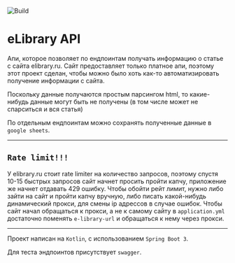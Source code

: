 ![Build](https://github.com/WolfOfBad/eLibraryAPI/actions/workflows/build.yml/badge.svg)
# eLibrary API


Апи, которое позволяет по ендпоинтам получать информацию о статье с сайта elibrary.ru. Сайт предоставляет только платное
апи, поэтому этот проект сделан, чтобы можно было хоть как-то автоматизировать получение информации с сайта.

Поскольку данные получаются простым парсингом html, то какие-нибудь данные могут быть не получены (в том числе может 
не спарситься и вся статья)

По отдельным ендпоинтам можно сохранять полученные данные в `google sheets`.

---

## `Rate limit!!!`
У elibrary.ru стоит rate limiter на количество запросов, поэтому спустя 10-15 быстрых запросов сайт начнет просить
пройти капчу, приложение же начнет отдавать 429 ошибку. Чтобы обойти рейт лимит, нужно либо зайти на сайт и 
пройти капчу вручную, либо писать какой-нибудь динамический прокси, для смены ip адрессов в случае ошибок. 
Чтобы сайт начал обращаться к прокси, а не к самому сайту в `application.yml` достаточно поменять `e-library-url` и 
обращаться к нему через прокси.

---
Проект написан на `Kotlin`, с использованием `Spring Boot 3`.

Для теста эндпоинтов присутствует `swagger`.